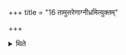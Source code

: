 +++
title = "16 तामुत्तरेणाग्नीध्रमित्युक्तम्"

+++

<details><summary>थिते</summary>

तामुत्तरेणाग्नीध्रमित्युक्तम् १६
</details>

